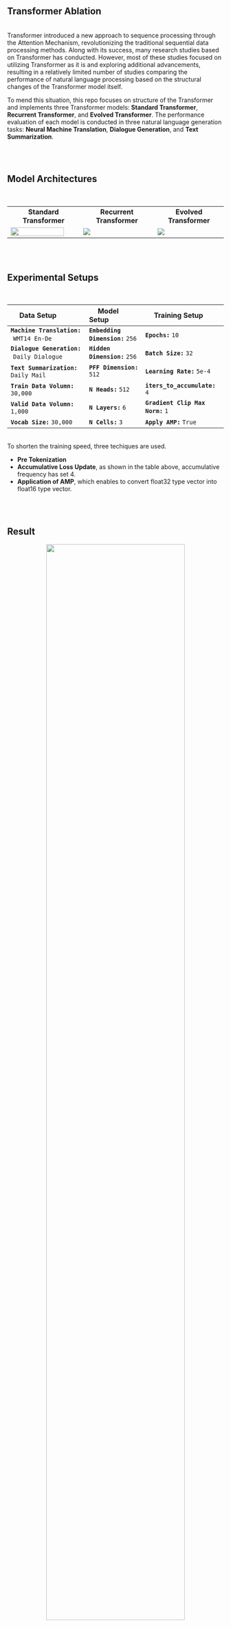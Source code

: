 ## Transformer Ablation
<br>
Transformer introduced a new approach to sequence processing through the Attention Mechanism, revolutionizing the traditional sequential data processing methods. Along with its success, many research studies based on Transformer has conducted. However, most of these studies focused on utilizing Transformer as it is and exploring additional advancements, resulting in a relatively limited number of studies comparing the performance of natural language processing based on the structural changes of the Transformer model itself. 

To mend this situation, this repo focuses on structure of the Transformer and implements three Transformer models: **Standard Transformer**, **Recurrent Transformer**, and **Evolved Transformer**. The performance evaluation of each model is conducted in three natural language generation tasks: **Neural Machine Translation**, **Dialogue Generation**, and **Text Summarization**. 

<br><br>


## Model Architectures
<br><table>
  <tr align='center'>
    <td><b>Standard Transformer</b></td>
    <td><b>Recurrent Transformer</b></td>
    <td><b>Evolved Transformer</b></td>
  </tr>
  <tr>
    <td><img src="https://github.com/moon23k/Transformer_Archs/assets/71929682/5d118ff7-7d8d-4093-ba73-e131e703f467" height=90%; /></td>
    <td><img src="https://github.com/moon23k/Transformer_Archs/assets/71929682/a3a4de91-ecef-4841-a005-c1810ec850ef" /></td>
    <td><img src="https://github.com/moon23k/Transformer_Archs/assets/71929682/1ce4619d-fa7c-44d2-8498-ec568c27994e" /></td>
  </tr>  
</table>
<br><br>


## Experimental Setups
<br>

| &emsp; **Data Setup**                      | &emsp; **Model Setup**                | &emsp; **Training Setup** |
| :---                                       | :---                                  | :---                      |
| **`Machine Translation:`** &hairsp; `WMT14 En-De` | **`Embedding Dimension:`** `256` | **`Epochs:`** `10` |
| **`Dialogue Generation:`** &hairsp; `Daily Dialogue` | **`Hidden Dimension:`** `256`  | **`Batch Size:`** `32` |
| **`Text Summarization:`** &hairsp; `Daily Mail` | **`PFF Dimension:`** `512` | **`Learning Rate:`** `5e-4` |
| **`Train Data Volumn:`** &hairsp; `30,000` | **`N Heads:`** `512` | **`iters_to_accumulate:`** `4`           |
| **`Valid Data Volumn:`** &hairsp; `1,000` | **`N Layers:`** `6` | **`Gradient Clip Max Norm:`** `1` |
| **`Vocab Size:`** `30,000`        | **`N Cells:`** `3`             | **`Apply AMP:`** `True`       |

<br>To shorten the training speed, three techiques are used. <br> 
* **Pre Tokenization** <br>
* **Accumulative Loss Update**, as shown in the table above, accumulative frequency has set 4. <br>
* **Application of AMP**, which enables to convert float32 type vector into float16 type vector.

<br><br>

## Result
<p align='center'>
  <img src="https://github.com/moon23k/Transformer_Archs/assets/71929682/b0d2e7e5-422c-401e-b924-850b7b0b5811" width='80%' height='80%' />
</p>
<br><br>


## How to Use

```
git clone https://github.com/moon23k/Transformer_Arhcs.git
```

```
python3 setup.py
```

```
python3 run.py -mode ['train', 'test', 'inference'] -model ['standard', 'recurrent', 'evolved']
```
<br><br>

## Reference
* [**Attention Is All You Need**](https://arxiv.org/abs/1706.03762) <br>
* [**Universal Transformers**](https://arxiv.org/abs/1807.03819) <br>
* [**The Evolved Transformer**](https://arxiv.org/abs/1901.11117) <br>
